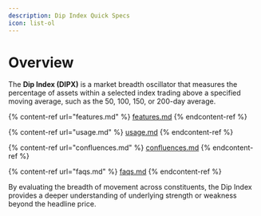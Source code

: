 ```yaml
---
description: Dip Index Quick Specs
icon: list-ol
---
```


# Overview

The **Dip Index (DIPX)** is a market breadth oscillator that measures the percentage of assets within a selected index trading above a specified moving average, such as the 50, 100, 150, or 200-day average.

{% content-ref url="features.md" %}
[features.md](features.md)
{% endcontent-ref %}

{% content-ref url="usage.md" %}
[usage.md](usage.md)
{% endcontent-ref %}

{% content-ref url="confluences.md" %}
[confluences.md](confluences.md)
{% endcontent-ref %}

{% content-ref url="faqs.md" %}
[faqs.md](faqs.md)
{% endcontent-ref %}

By evaluating the breadth of movement across constituents, the Dip Index provides a deeper understanding of underlying strength or weakness beyond the headline price.
